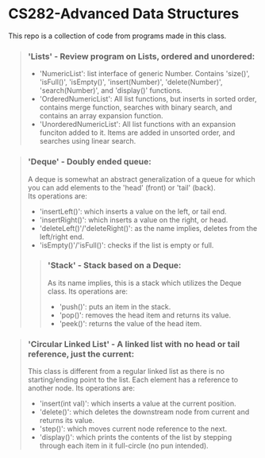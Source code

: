 
# CS282-Advanced Data Structures

This repo is a collection of code from programs made in this class.

> ### 'Lists' - Review program on Lists, ordered and unordered:<br>
> - 'NumericList<T extends Number>': list interface of generic Number. Contains 'size()', 'isFull()', 'isEmpty()', 'insert(Number)', 'delete(Number)', 'search(Number)', and 'display()' functions.
> - 'OrderedNumericList<T extends Number>': All list functions, but inserts in sorted order, contains merge function, searches with binary search, and contains an array expansion function.
> - 'UnorderedNumericList<T extends Number>': All list functions with an expansion funciton added to it. Items are added in unsorted order, and searches using linear search.

> ### 'Deque' - Doubly ended queue:<br>
> A deque is somewhat an abstract generalization of a queue for which you can add elements to the 'head' (front) or 'tail' (back).<br>
> Its operations are: <br>
> - 'insertLeft()': which inserts a value on the left, or tail end.
> - 'insertRight()': which inserts a value on the right, or head.
> - 'deleteLeft()'/'deleteRight()': as the name implies, deletes from the left/right end.
> - 'isEmpty()'/'isFull()': checks if the list is empty or full.
>> ### 'Stack' - Stack based on a Deque:<br>
>> As its name implies, this is a stack which utilizes the Deque class.
>> Its operations are: <br>
>> - 'push()': puts an item in the stack.
>> - 'pop()': removes the head item and returns its value.
>> - 'peek()': returns the value of the head item.

> ### 'Circular Linked List' - A linked list with no head or tail reference, just the current:<br>
> This class is different from a regular linked list as there is no starting/ending point to the list. Each element has a reference to another node.
> Its operations are: <br>
> - 'insert(int val)': which inserts a value at the current position.
> - 'delete()': which deletes the downstream node from current and returns its value.
> - 'step()': which moves current node reference to the next.
> - 'display()': which prints the contents of the list by stepping through each item in it full-circle (no pun intended).

